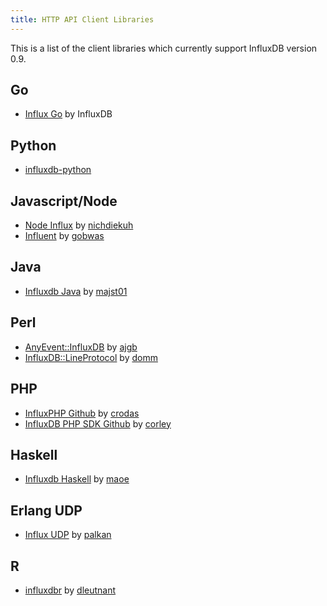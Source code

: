 ```yaml
---
title: HTTP API Client Libraries
---
```


This is a list of the client libraries which currently support InfluxDB version 0.9.

## Go
- [Influx Go](https://github.com/influxdb/influxdb/blob/master/client/README.md) by InfluxDB

## Python

- [influxdb-python](https://github.com/influxdb/influxdb-python)

## Javascript/Node

- [Node Influx](https://github.com/node-influx/node-influx) by [nichdiekuh](https://github.com/nichdiekuh)
- [Influent](https://github.com/gobwas/influent) by [gobwas](https://github.com/gobwas)

## Java

- [Influxdb Java](https://github.com/influxdb/influxdb-java) by [majst01](https://github.com/majst01)

## Perl

- [AnyEvent::InfluxDB](https://github.com/ajgb/anyevent-influxdb) by [ajgb](https://github.com/ajgb)
- [InfluxDB::LineProtocol](http://search.cpan.org/~domm/InfluxDB-LineProtocol-1.001/) by [domm](http://search.cpan.org/~domm/)

## PHP

- [InfluxPHP Github](https://github.com/crodas/InfluxPHP) by [crodas](https://github.com/crodas)
- [InfluxDB PHP SDK Github](https://github.com/corley/influxdb-php-sdk) by [corley](https://github.com/corley)

## Haskell
- [Influxdb Haskell](https://github.com/maoe/influxdb-haskell) by [maoe](https://github.com/maoe)

## Erlang UDP
- [Influx UDP](https://github.com/palkan/influx_udp) by [palkan](https://github.com/palkan)

## R

- [influxdbr](https://github.com/dleutnant/influxdbr) by [dleutnant](https://github.com/dleutnant)
